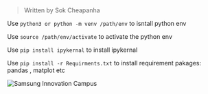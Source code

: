 # 

> Written by Sok Cheapanha

Use `python3 or python -m venv /path/env` to isntall python env

Use `source /path/env/activate` to activate the python env

Use `pip install ipykernal` to install ipykernal 

Use `pip install -r Requirments.txt` to install requirement pakages: pandas , matplot etc


![Samsung Innovation Campus](./Samsung-Innovation-Campus.png)